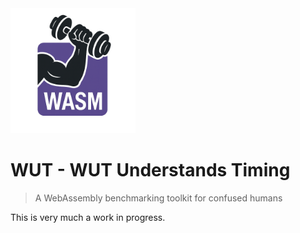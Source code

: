 <img src="assets/logo.png" width="200">

# WUT - WUT Understands Timing

> A WebAssembly benchmarking toolkit for confused humans

This is very much a work in progress.
